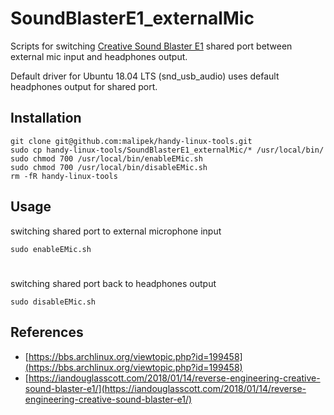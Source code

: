 # SoundBlasterE1_externalMic
Scripts for switching [Creative Sound Blaster E1](https://en.creative.com/p/sound-blaster/sound-blaster-e1) shared port between external mic input and headphones output.

Default driver for Ubuntu 18.04 LTS (snd_usb_audio) uses default headphones output for shared port.

## Installation

```shell
git clone git@github.com:malipek/handy-linux-tools.git
sudo cp handy-linux-tools/SoundBlasterE1_externalMic/* /usr/local/bin/
sudo chmod 700 /usr/local/bin/enableEMic.sh
sudo chmod 700 /usr/local/bin/disableEMic.sh
rm -fR handy-linux-tools
```


## Usage

switching shared port to external microphone input

```shell
sudo enableEMic.sh
```
#
switching shared port back to headphones output

```shell
sudo disableEMic.sh
```
## References
- [https://bbs.archlinux.org/viewtopic.php?id=199458](https://bbs.archlinux.org/viewtopic.php?id=199458)
- [https://iandouglasscott.com/2018/01/14/reverse-engineering-creative-sound-blaster-e1/](https://iandouglasscott.com/2018/01/14/reverse-engineering-creative-sound-blaster-e1/)